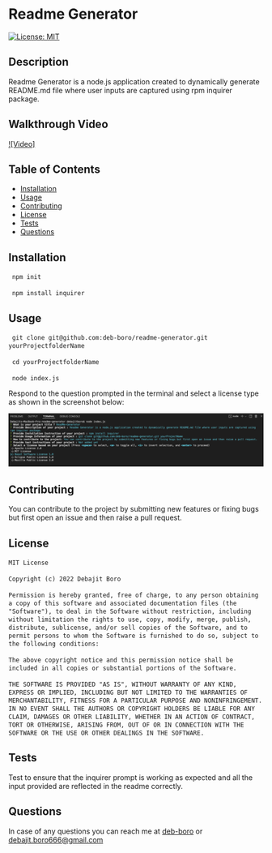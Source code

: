 
# Readme Generator

  
[![License: MIT](https://img.shields.io/badge/License-MIT-yellow.svg)](https://opensource.org/licenses/MIT)
      

## Description
  Readme Generator is a node.js application created to dynamically generate README.md file where user inputs are captured using rpm inquirer package.

## Walkthrough Video 
[![Video]](https://user-images.githubusercontent.com/100662344/176338087-8814c29f-decb-4ae4-b9e0-a2752f96eacd.mp4)

## Table of Contents 
- [Installation](#Installation)
- [Usage](#Usage)
- [Contributing](#Contributing)
- [License](#License)
- [Tests](#Tests)
- [Questions](#Questions)

## Installation
    

     npm init

     npm install inquirer
  
  

## Usage

     git clone git@github.com:deb-boro/readme-generator.git yourProjectfolderName

     cd yourProjectfolderName

     node index.js

  

Respond to the question prompted in the terminal and select a license type as shown in the screenshot below:

  ![screenshot](https://github.com/deb-boro/readme-generator/blob/main/src/screenshot_usage_info.png?raw=true)

## Contributing
  You can contribute to the project by submitting new features or fixing bugs but first open an issue and then raise a pull request.

## License

  
    MIT License

    Copyright (c) 2022 Debajit Boro
    
    Permission is hereby granted, free of charge, to any person obtaining a copy of this software and associated documentation files (the "Software"), to deal in the Software without restriction, including without limitation the rights to use, copy, modify, merge, publish, distribute, sublicense, and/or sell copies of the Software, and to permit persons to whom the Software is furnished to do so, subject to the following conditions:
    
    The above copyright notice and this permission notice shall be included in all copies or substantial portions of the Software.
    
    THE SOFTWARE IS PROVIDED "AS IS", WITHOUT WARRANTY OF ANY KIND, EXPRESS OR IMPLIED, INCLUDING BUT NOT LIMITED TO THE WARRANTIES OF MERCHANTABILITY, FITNESS FOR A PARTICULAR PURPOSE AND NONINFRINGEMENT. IN NO EVENT SHALL THE AUTHORS OR COPYRIGHT HOLDERS BE LIABLE FOR ANY CLAIM, DAMAGES OR OTHER LIABILITY, WHETHER IN AN ACTION OF CONTRACT, TORT OR OTHERWISE, ARISING FROM, OUT OF OR IN CONNECTION WITH THE SOFTWARE OR THE USE OR OTHER DEALINGS IN THE SOFTWARE.
    

## Tests
  Test to ensure that the inquirer prompt is working as expected and all the input provided are reflected in the readme correctly.


## Questions
In case of any questions you can reach me at [deb-boro](https://github.com/deb-boro) or [debajit.boro666@gmail.com](mailto:debajit.boro666@gmail.com)
